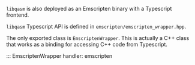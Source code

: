 `libqasm` is also deployed as an Emscripten binary with a Typescript frontend.

`libqasm` Typescript API is defined in `emscripten/emscripten_wrapper.hpp`.

The only exported class is `EmscriptenWrapper`.
This is actually a C++ class that works as a binding for accessing C++ code from Typescript.

::: EmscriptenWrapper
    handler: emscripten
